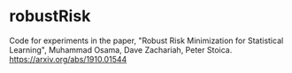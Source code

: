 # robustRisk
Code for experiments in the paper, "Robust Risk Minimization for Statistical Learning", Muhammad Osama, Dave Zachariah, Peter Stoica. https://arxiv.org/abs/1910.01544

